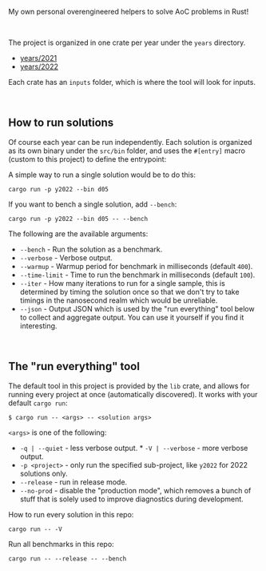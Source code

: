 My own personal overengineered helpers to solve AoC problems in Rust!

<br>

The project is organized in one crate per year under the `years` directory.

* [years/2021](years/2021)
* [years/2022](years/2022)

Each crate has an `inputs` folder, which is where the tool will look for inputs.

<br>

## How to run solutions

Of course each year can be run independently. Each solution is organized as its
own binary under the `src/bin` folder, and uses the `#[entry]` macro (custom to
this project) to define the entrypoint:

A simple way to run a single solution would be to do this:

```
cargo run -p y2022 --bin d05
```

If you want to bench a single solution, add `--bench`:

```
cargo run -p y2022 --bin d05 -- --bench
```

The following are the available arguments:

* `--bench` - Run the solution as a benchmark.
* `--verbose` - Verbose output.
* `--warmup` - Warmup period for benchmark in milliseconds (default `400`).
* `--time-limit` - Time to run the benchmark in milliseconds (default `100`).
* `--iter` - How many iterations to run for a single sample, this is determined
  by timing the solution once so that we don't try to take timings in the
  nanosecond realm which would be unreliable.
* `--json` - Output JSON which is used by the "run everything" tool below to
  collect and aggregate output. You can use it yourself if you find it
  interesting.

<br>

## The "run everything" tool

The default tool in this project is provided by the `lib` crate, and allows for
running every project at once (automatically discovered). It works with your
default `cargo run`:

```
$ cargo run -- <args> -- <solution args>
```

`<args>` is one of the following:

* `-q | --quiet` - less verbose output. * `-V | --verbose` - more verbose
output.
* `-p <project>` - only run the specified sub-project, like `y2022` for 2022
  solutions only.
* `--release` - run in release mode.
* `--no-prod` - disable the "production mode", which removes a bunch of stuff
  that is solely used to improve diagnostics during development.

How to run every solution in this repo:

```
cargo run -- -V
```

Run all benchmarks in this repo:

```
cargo run -- --release -- --bench
```
